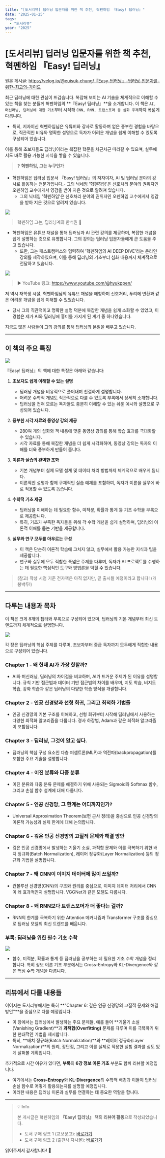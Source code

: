 ```yaml
---
title: "[도서리뷰] 딥러닝 입문자를 위한 책 추천, 혁펜하임 『Easy! 딥러닝』"
date: "2025-01-25"
tags:
  - "도서리뷰"
year: "2025"
---
```


# [도서리뷰] 딥러닝 입문자를 위한 책 추천, 혁펜하임 『Easy! 딥러닝』

원본 게시글: https://velog.io/@euisuk-chung/『Easy-딥러닝』-딥러닝-입문자를-위한-최고의-가이드



최근 딥러닝에 대한 관심이 뜨겁습니다. 복잡해 보이는 AI 기술을 체계적으로 이해할 수 있는 책을 찾는 분들께 혁펜하임의 **『Easy! 딥러닝』**을 소개합니다. 이 책은 `AI, 머신러닝, 딥러닝에 대한 기초`부터 시작해 `CNN, RNN, 트랜스포머 등 심화 주제`까지 폭넓게 다룹니다.

* 특히, 저자이신 혁펜하임님은 유튜버와 강사로 활동하며 얻은 풍부한 경험을 바탕으로, 직관적인 비유와 명확한 설명으로 독자가 어려운 개념을 쉽게 이해할 수 있도록 구성되어 있습니다.

이를 통해 초보자들도 딥러닝이라는 복잡한 학문을 차근차근 따라갈 수 있으며, 실무에서도 바로 활용 가능한 지식을 쌓을 수 있습니다.

  
> ❓ **혁펜하임, 그는 누구인가**

* 혁펜하임은 딥러닝 입문서 『Easy! 딥러닝』의 저자이자, AI 및 딥러닝 분야의 강사로 활동하는 전문가입니다.- 그의 닉네임 '혁펜하임'은 신호처리 분야의 권위자인 오펜하임 교수에게서 영감을 받아 지은 것으로 알려져 있습니다.
  + 그의 닉네임 '혁펜하임'은 신호처리 분야의 권위자인 오펜하임 교수에게서 영감을 받아 지은 것으로 알려져 있습니다.

![](https://velog.velcdn.com/images/euisuk-chung/post/917d2b31-e348-41be-a7ac-514b70bec40a/image.png)

> 혁펜하임 그는, 딥러닝계의 한석원 🦾

* 혁펜하임은 유튜브 채널을 통해 딥러닝과 AI 관련 강의를 제공하며, 복잡한 개념을 쉽게 설명하는 것으로 유명합니다. 그의 강의는 딥러닝 입문자들에게 큰 도움을 주고 있습니다.
  + 또한, 그는 패스트캠퍼스와 협력하여 '혁펜하임의 AI DEEP DIVE'라는 온라인 강의를 제작하였으며, 이를 통해 딥러닝의 기초부터 심화 내용까지 체계적으로 전달하고 있습니다.

![](https://velog.velcdn.com/images/euisuk-chung/post/51ab9a6d-202d-4ed7-a85a-806c321d6a99/image.png)

> ▶️ YouTube 링크: <https://www.youtube.com/@hyukppen/>

저 역시 재학생 시절, 혁펜하임님의 유튜브 채널을 애청하며 신호처리, 푸리에 변환과 같은 어려운 개념을 쉽게 이해할 수 있었습니다.

* 당시 그의 직관적이고 명확한 설명 덕분에 복잡한 개념을 쉽게 소화할 수 있었고, 이 경험은 제가 AI와 딥러닝에 흥미를 가지게 된 계기 중 하나였습니다.

지금도 많은 사람들이 그의 강의를 통해 딥러닝의 본질을 배우고 있습니다.

---

이 책의 주요 특징
----------

![](https://velog.velcdn.com/images/euisuk-chung/post/e771dc02-8b82-4895-9f51-e7fa5706ce31/image.png)

『Easy! 딥러닝』의 책에 대한 특징은 아래와 같습니다:

1. **초보자도 쉽게 이해할 수 있는 설명**
   
   * 딥러닝 개념을 비유적으로 풀어내며 친절하게 설명합니다.
   * 어려운 수학적 개념도 직관적으로 다룰 수 있도록 부록에서 상세히 소개합니다.
   * 딥러닝을 전혀 모르는 독자들도 충분히 이해할 수 있는 쉬운 예시와 설명으로 구성되어 있습니다.
2. **풍부한 시각 자료와 동영상 강의 제공**
   
   * 280여 개의 삽화와 책 내용에 맞춘 동영상 강의를 통해 학습 효과를 극대화할 수 있습니다.
   * 시각 자료를 통해 복잡한 개념을 더 쉽게 시각화하며, 동영상 강의는 독자의 이해를 더욱 풍부하게 만들어 줍니다.
3. **이론과 실습의 완벽한 조화**
   
   * 기본 개념부터 실제 모델 설계 및 데이터 처리 방법까지 체계적으로 배우게 됩니다.
   * 이론적인 설명과 함께 구체적인 실습 예제를 포함하여, 독자가 이론을 실무에 바로 적용할 수 있도록 돕습니다.
4. **수학적 기초 제공**
   
   * 딥러닝을 이해하는 데 필요한 함수, 미적분, 확률과 통계 등 기초 수학을 부록으로 제공합니다.
   * 특히, 기초가 부족한 독자들을 위해 각 수학 개념을 쉽게 설명하며, 딥러닝의 이론적 이해를 돕는 기반을 제공합니다.
5. **실무와 연구 모두를 아우르는 구성**
   
   * 이 책은 단순히 이론적 학습에 그치지 않고, 실무에서 활용 가능한 지식과 팁을 제공합니다.
   * 연구와 실무에 모두 적합한 폭넓은 주제를 다루며, 독자가 AI 프로젝트를 수행하는 데 필요한 핵심적인 도구와 방법론을 익힐 수 있습니다.

> (참고) 작성 시점 기준 전자책은 아직 없지만, 곧 출시될 예정이라고 합니다! (개봉박두!)

---

다루는 내용과 목차
----------

이 책은 크게 8개의 챕터와 부록으로 구성되어 있으며, 딥러닝의 기본 개념부터 최신 트렌드까지 체계적으로 설명합니다.

![](https://velog.velcdn.com/images/euisuk-chung/post/d99640a0-0a39-4d43-8c9d-0a56a0f08dc6/image.png)

각 장은 딥러닝의 핵심 주제를 다루며, 초보자부터 중급 독자까지 모두에게 적합한 내용으로 구성되어 있습니다.

### Chapter 1 - 왜 현재 AI가 가장 핫할까?

* AI와 머신러닝, 딥러닝의 차이점을 비교하며, AI가 뜨거운 주제가 된 이유를 설명합니다. 규칙 기반 접근법과 데이터 기반 접근법의 차이를 배우며, 지도 학습, 비지도 학습, 강화 학습과 같은 딥러닝의 다양한 학습 방식을 개괄합니다.

### Chapter 2 - 인공 신경망과 선형 회귀, 그리고 최적화 기법들

* 인공 신경망의 기본 구조를 이해하고, 선형 회귀부터 시작해 딥러닝에서 사용하는 다양한 최적화 알고리즘을 다룹니다. 경사 하강법, Adam과 같은 최적화 알고리즘이 포함됩니다.

### Chapter 3 - 딥러닝, 그것이 알고 싶다.

* 딥러닝의 핵심 구성 요소인 다층 퍼셉트론(MLP)과 역전파(backpropagation)를 포함한 주요 기술을 설명합니다.

### Chapter 4 - 이진 분류와 다중 분류

* 이진 분류와 다중 분류 문제를 해결하기 위해 사용되는 Sigmoid와 Softmax 함수, 그리고 손실 함수 설계에 대해 다룹니다.

### Chapter 5 - 인공 신경망, 그 한계는 어디까지인가?

* Universal Approximation Theorem(보편 근사 정리)을 중심으로 인공 신경망의 이론적 가능성과 실제 한계에 대해 논의합니다.

### Chapter 6 - 깊은 인공 신경망의 고질적 문제와 해결 방안

* 깊은 인공 신경망에서 발생하는 기울기 소실, 과적합 문제와 이를 극복하기 위한 배치 정규화(Batch Normalization), 레이어 정규화(Layer Normalization) 등의 정규화 기법을 설명합니다.

### Chapter 7 - 왜 CNN이 이미지 데이터에 많이 쓰일까?

* 컨볼루션 신경망(CNN)의 구조와 원리를 중심으로, 이미지 데이터 처리에서 CNN이 왜 효과적인지 설명합니다. VGGNet과 같은 모델도 다룹니다.

### Chapter 8 - 왜 RNN보다 트랜스포머가 더 좋다는 걸까?

* RNN의 한계를 극복하기 위한 Attention 메커니즘과 Transformer 구조를 중심으로 딥러닝 모델의 최신 트렌드를 배웁니다.

### 부록: 딥러닝을 위한 필수 기초 수학

![](https://velog.velcdn.com/images/euisuk-chung/post/46617acf-2017-4335-a0ac-27dfa32cfae3/image.png)

* 함수, 미적분, 확률과 통계 등 딥러닝을 공부하는 데 필요한 기초 수학 개념을 정리합니다. 특히 정보 이론 기초 부분에서는 Cross-Entropy와 KL-Divergence와 같은 핵심 수학 개념을 다룹니다.

---

리뷰에서 다룰 내용들
-----------

이어지는 도서리뷰에서는 특히 **"Chapter 6: 깊은 인공 신경망의 고질적 문제와 해결 방안"**을 중심으로 다룰 예정입니다.

* 이 장에서는 딥러닝에서 발생하는 주요 문제들, 예를 들어 **기울기 소실(Vanishing Gradient)**과 **과적합(Overfitting)** 문제를 다루며 이를 극복하기 위한 현대적인 기법을 제시합니다.
* 특히, **배치 정규화(Batch Normalization)**와 **레이어 정규화(Layer Normalization)**의 원리, 장단점, 그리고 이를 실제로 적용한 실험 결과를 심도 있게 살펴볼 계획입니다.

추가적으로 시간 여유가 있다면, **부록**의 **6강 정보 이론 기초** 부분도 함께 리뷰할 예정입니다.

* 여기에서는 **Cross-Entropy**와 **KL-Divergence**의 수학적 배경과 이들이 딥러닝 손실 함수로 어떻게 활용되는지를 설명할 예정입니다.
* 이러한 내용은 딥러닝 이론과 실무를 연결하는 데 중요한 역할을 합니다.

---

> 💡 Info  
> 
> 본 게시글은 혁펜하임의 **『Easy! 딥러닝』 책의 리뷰어 활동**으로 작성되었습니다.
> 
> * 도서 구매 링크 1 (교보문고): [바로가기](https://product.kyobobook.co.kr/detail/S000214848175)
> * 도서 구매 링크 2 (출판사 자사몰): [바로가기](https://shorturl.at/yqZpW)

읽어주셔서 감사합니다! 🌱

